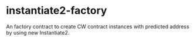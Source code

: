 # instantiate2-factory
An factory contract to create CW contract instances with predicted address by using new Instantiate2.
